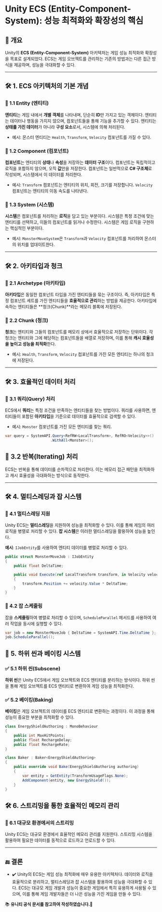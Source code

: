 # Unity ECS (Entity-Component-System): 성능 최적화와 확장성의 핵심

## 📌 개요
Unity의 **ECS (Entity-Component-System)** 아키텍처는 게임 성능 최적화와 확장성을 목표로 설계되었다. ECS는 게임 오브젝트를 관리하는 기존의 방법과는 다른 접근 방식을 제공하며, 성능을 극대화할 수 있다.

---

## 🛠️ 1. ECS 아키텍처의 기본 개념

### 🔹 1.1 Entity (엔티티)

**엔티티**는 게임 내에서 **개별 객체**를 나타내며, 단순히 **ID**만 가지고 있는 객체이다. 엔티티는 데이터나 행동을 가지지 않으며, 컴포넌트들을 통해 기능을 추가할 수 있다. 엔티티는 **상태를 가진 데이터**가 아니라 **구성 요소**로서, 시스템에 의해 처리된다.

- 예시: 몬스터 엔티티는 `Health`, `Transform`, `Velocity` 컴포넌트를 가질 수 있다.

### 🔹 1.2 Component (컴포넌트)

**컴포넌트**는 엔티티의 **상태**나 **속성**을 저장하는 **데이터 구조**이다. 컴포넌트는 독립적이고 로직을 포함하지 않으며, 오직 **값**만을 저장한다. 컴포넌트는 일반적으로 **C# 구조체**로 작성되며, 시스템에서 이 데이터를 처리한다.

- 예시: `Transform` 컴포넌트는 엔티티의 위치, 회전, 크기를 저장합니다. `Velocity` 컴포넌트는 엔티티의 이동 속도를 나타낸다.

### 🔹 1.3 System (시스템)

**시스템**은 컴포넌트를 처리하는 **로직**을 담고 있는 부분이다. 시스템은 특정 조건에 맞는 엔티티를 선택하고, 이들의 컴포넌트를 읽거나 수정한다. 시스템은 게임 로직을 구현하는 핵심적인 부분이다.

- 예시: `MonsterMoveSystem`은 `Transform`과 `Velocity` 컴포넌트를 처리하여 몬스터의 위치를 업데이트한다.

---

## 🛠️ 2. 아키타입과 청크

### 🔹 2.1 Archetype (아키타입)

**아키타입**은 동일한 컴포넌트 타입을 가진 엔티티들을 묶는 구조이다. 즉, 아키타입은 특정 컴포넌트 세트를 가진 엔티티들을 **효율적으로 관리**하는 방법을 제공한다. 아키타입에 속하는 엔티티들은 **청크(Chunk)**라는 메모리 블록에 저장된다.

### 🔹 2.2 Chunk (청크)

**청크**는 엔티티와 그들의 컴포넌트를 메모리 상에서 효율적으로 저장하는 단위이다. 각 청크는 엔티티와 그에 해당하는 컴포넌트들을 배열로 저장하며, 이를 통해 **캐시 효율성을 높이고 성능을 최적화**한다.

- 예시: `Health`, `Transform`, `Velocity` 컴포넌트를 가진 모든 엔티티는 하나의 청크에 저장된다.

---

## 🛠️ 3. 효율적인 데이터 처리

### 🔹 3.1 쿼리(Query) 처리

ECS에서 **쿼리**는 특정 조건을 만족하는 엔티티들을 찾는 방법이다. 쿼리를 사용하면, 엔티티들이 포함된 **아키타입**을 기준으로 데이터를 효율적으로 검색할 수 있다.

- 예시: `Monster` 컴포넌트를 가진 모든 엔티티를 찾는 쿼리.

```csharp
var query = SystemAPI.Query<RefRW<LocalTransform>, RefRO<Velocity>>()
                     .WithAll<Monster>();

```

## 🔹 3.2 반복(Iterating) 처리

ECS는 반복을 통해 데이터를 순차적으로 처리한다. 이는 메모리 접근 패턴을 최적화하고 캐시 효율성을 극대화하는 방식으로 동작한다.

---

## 🛠️ 4. 멀티스레딩과 잡 시스템

### 🔹 4.1 멀티스레딩 지원

Unity ECS는 **멀티스레딩**을 지원하여 성능을 최적화할 수 있다. 이를 통해 게임의 여러 로직을 병렬로 처리할 수 있다. **잡 시스템**은 이러한 멀티스레딩을 활용하여 성능을 높인다.

**예시**: `IJobEntity`를 사용하여 엔티티 데이터를 병렬로 처리할 수 있다.

```csharp
public struct MonsterMoveJob : IJobEntity
{
    public float DeltaTime;

    public void Execute(ref LocalTransform transform, in Velocity velocity)
    {
        transform.Position += velocity.Value * DeltaTime;
    }
}
```

### 🔹 4.2 잡 스케줄링

잡을 **스케줄링**하여 병렬로 처리할 수 있으며, `ScheduleParallel` 메서드를 사용하여 여러 작업을 동시에 실행할 수 있다.

```csharp
var job = new MonsterMoveJob { DeltaTime = SystemAPI.Time.DeltaTime };
job.ScheduleParallel();
```

## 🔹 5. 하위 씬과 베이킹 시스템

### ✅ 5.1 하위 씬(Subscene)

**하위 씬**은 Unity ECS에서 게임 오브젝트와 ECS 엔티티를 분리하는 방식이다. 하위 씬을 통해 게임 오브젝트를 ECS 엔티티로 변환하여 게임 성능을 최적화한다.

### ✅ 5.2 베이킹(Baking)

**베이킹**은 게임 오브젝트의 데이터를 ECS 엔티티로 변환하는 과정이다. 이 과정을 통해 성능이 중요한 부분을 최적화할 수 있다.

```csharp
class EnergyShieldAuthoring : MonoBehaviour
{
    public int MaxHitPoints;
    public float RechargeDelay;
    public float RechargeRate;
}

class Baker : Baker<EnergyShieldAuthoring>
{
    public override void Bake(EnergyShieldAuthoring authoring)
    {
        var entity = GetEntity(TransformUsageFlags.None);
        AddComponent(entity, new EnergyShield());
    }
}
```

## 🛠️ 6. 스트리밍을 통한 효율적인 메모리 관리

### 🔹 6.1 대규모 환경에서의 스트리밍

Unity ECS는 대규모 환경에서 효율적인 메모리 관리를 지원한다. 스트리밍 시스템을 활용하여 필요한 데이터를 동적으로 로드하고 언로드할 수 있다.

---

## 🔚 결론

- ✔️ Unity의 ECS는 게임 성능 최적화에 매우 유용한 아키텍처다. 데이터와 로직을 효율적으로 분리하고, 멀티스레딩과 잡 시스템을 활용하여 성능을 극대화할 수 있다. ECS는 대규모 게임 개발과 성능이 중요한 게임에서 특히 유용하게 사용될 수 있으며, 이를 통해 게임 개발자들은 더 나은 성능을 가진 게임을 만들 수 있다.


📚 **유니티 공식 문서를 참고하여 작성하였습니다.🚀**  
